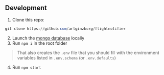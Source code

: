## Development

1. Clone this repo:
```powershell
git clone https://github.com/artginzburg/flightnotifier
```
2. Launch the [mongo database](https://www.mongodb.com/) locally
3. Run `npm i` in the root folder
> That also creates the `.env` file that you should fill with the environment variables listed in `.env.schema` (or `.env.defaults`)
4. Run `npm start`
